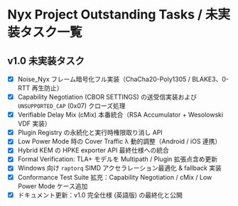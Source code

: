 # Nyx Project Outstanding Tasks / 未実装タスク一覧

## v1.0 未実装タスク
- [x] Noise_Nyx フレーム暗号化フル実装（ChaCha20-Poly1305 / BLAKE3、0-RTT 再生防止）
- [x] Capability Negotiation (CBOR SETTINGS) の送受信実装および `UNSUPPORTED_CAP` (0x07) クローズ処理
- [x] Verifiable Delay Mix (cMix) 本番統合（RSA Accumulator + Wesolowski VDF 実装）
- [x] Plugin Registry の永続化と実行時権限取り消し API
- [x] Low Power Mode 時の Cover Traffic λ 動的調整（Android / iOS 連携）
- [x] Hybrid KEM の HPKE exporter API 最終仕様への統合
- [x] Formal Verification: TLA+ モデルを Multipath / Plugin 拡張点含め更新
- [x] Windows 向け `raptorq` SIMD アクセラレーション最適化 & fallback 実装
- [x] Conformance Test Suite 拡充：Capability Negotiation / cMix / Low Power Mode ケース追加
- [x] ドキュメント更新：v1.0 完全仕様 (英語版) の最終化と公開 